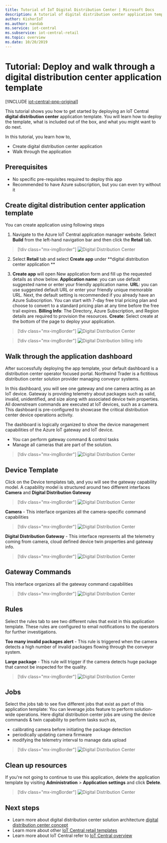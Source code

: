 ```yaml
---
title: Tutorial of IoT Digital Distribution Center | Microsoft Docs
description: A tutorial of digital distribution center application template for IoT Central
author: KishorIoT
ms.author: nandab
ms.service: iot-central
ms.subservice: iot-central-retail
ms.topic: overview
ms.date: 10/20/2019
---
```


# Tutorial: Deploy and walk through a digital distribution center application template

[!INCLUDE [iot-central-pnp-original](../../../includes/iot-central-pnp-original-note.md)]

This tutorial shows you how to get started by deploying an IoT Central **digital distribution center** application template. You will learn how to deploy the template, what is included out of the box, and what you might want to do next.

In this tutorial, you learn how to, 
* Create digital distribution center application 
* Walk through the application 

## Prerequisites
* No specific pre-requisites required to deploy this app
* Recommended to have Azure subscription, but you can even try without it

## Create digital distribution center application template

You can create application using following steps

1. Navigate to the Azure IoT Central application manager website. Select **Build** from the left-hand navigation bar and then click the **Retail** tab.

> [!div class="mx-imgBorder"]
> ![Digital Distribution Center](./media/tutorial-iot-central-ddc/iotc-retail-homepage.png)

2. Select **Retail** tab and select **Create app** under **digital distribution center application **

3. **Create app** will open New application form and fill up the requested details as show below.
   **Application name**: you can use default suggested name or enter your friendly application name.
   **URL**: you can use suggested default URL or enter your friendly unique memorable URL. Next, the default setting is recommended if you already have an Azure Subscription. You can start with 7-day free trial pricing plan and choose to convert to a standard pricing plan at any time before the free trail expires.
   **Billing Info**: The Directory, Azure Subscription, and Region details are required to provision the resources.
   **Create**: Select create at the bottom of the page to deploy your application.

> [!div class="mx-imgBorder"]
> ![Digital Distribution Center](./media/tutorial-iot-central-ddc/ddc-create.png)

> [!div class="mx-imgBorder"]
> ![Digital Distribution billing info](./media/tutorial-iot-central-ddc/ddc-create-billinginfo.png)

## Walk through the application dashboard 

After successfully deploying the app template, your default dashboard is a distribution center operator focused portal. Northwind Trader is a fictitious distribution center solution provider managing conveyor systems. 

In this dashboard, you will see one gateway and one camera acting as an IoT device. Gateway is providing telemetry about packages such as valid, invalid, unidentified, and size along with associated device twin properties. All downstream commands are executed at IoT devices, such as a camera. This dashboard is pre-configured to showcase the critical distribution center device operations activity.

The dashboard is logically organized to show the device management capabilities of the Azure IoT gateway and IoT device.  
   * You can perform gateway command & control tasks
   * Manage all cameras that are part of the solution. 

> [!div class="mx-imgBorder"]
> ![Digital Distribution Center](./media/tutorial-iot-central-ddc/ddc-dashboard.png)

## Device Template

Click on the Device templates tab, and you will see the gateway capability model. A capability model is structured around two different interfaces **Camera** and **Digital Distribution Gateway**

> [!div class="mx-imgBorder"]
> ![Digital Distribution Center](./media/tutorial-iot-central-ddc/ddc-devicetemplate1.png)

**Camera** - This interface organizes all the camera-specific command capabilities 

> [!div class="mx-imgBorder"]
> ![Digital Distribution Center](./media/tutorial-iot-central-ddc/ddc-camera.png)

**Digital Distribution Gateway** - This interface represents all the telemetry coming from camera, cloud defined device twin properties and gateway info.

> [!div class="mx-imgBorder"]
> ![Digital Distribution Center](./media/tutorial-iot-central-ddc/ddc-devicetemplate1.png)


## Gateway Commands
This interface organizes all the gateway command capabilities

> [!div class="mx-imgBorder"]
> ![Digital Distribution Center](./media/tutorial-iot-central-ddc/ddc-camera.png)

## Rules
Select the rules tab to see two different rules that exist in this application template. These rules are configured to email notifications to the operators for further investigations.

 **Too many invalid packages alert** - This rule is triggered when the camera detects a high number of invalid packages flowing through the conveyor system.
 
**Large package** - This rule will trigger if the camera detects huge package that cannot be inspected for the quality. 

> [!div class="mx-imgBorder"]
> ![Digital Distribution Center](./media/tutorial-iot-central-ddc/ddc-rules.png)

## Jobs
Select the jobs tab to see five different jobs that exist as part of this application template:
You can leverage jobs feature to perform solution-wide operations. Here digital distribution center jobs are using the device commands & twin capability to perform tasks such as,
   * calibrating camera before initiating the package detection 
   * periodically updating camera firmware
   * modifying the telemetry interval to manage data upload

> [!div class="mx-imgBorder"]
> ![Digital Distribution Center](./media/tutorial-iot-central-ddc/ddc-jobs.png)

## Clean up resources
If you're not going to continue to use this application, delete the application template by visiting **Administration** > **Application settings** and click **Delete**.

> [!div class="mx-imgBorder"]
> ![Digital Distribution Center](./media/tutorial-iot-central-ddc/ddc-cleanup.png)

## Next steps
* Learn more about digital distribution center solution architecture [digital distribution center concept](./architecture-digital-distribution-center-pnp.md)
* Learn more about other [IoT Central retail templates](./overview-iot-central-retail-pnp.md)
* Learn more about IoT Central refer to [IoT Central overview](../preview/overview-iot-central.md)
